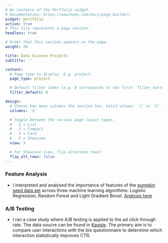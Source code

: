 ```yaml
---
# An instance of the Portfolio widget.
# Documentation: https://wowchemy.com/docs/page-builder/
widget: portfolio
active: true
# This file represents a page section.
headless: true

# Order that this section appears on the page.
weight: 20

title: Data Science Projects
subtitle: ''

content:
  # Page type to display. E.g. project.
  page_type: project

  # Default filter index (e.g. 0 corresponds to the first `filter_button` instance below).
  filter_default: 0

design:
  # Choose how many columns the section has. Valid values: '1' or '2'.
  columns: '1'

  # Toggle between the various page layout types.
  #   1 = List
  #   2 = Compact
  #   3 = Card
  #   5 = Showcase
  view: 3

  # For Showcase view, flip alternate rows?
  flip_alt_rows: false
---
```





### Feature Analysis

- I interpreted and analysed the importance of features of the [pumpkin seed data set](https://www.kaggle.com/mkoklu42/pumpkin-seeds-dataset?select=Pumpkin_Seeds_Dataset.xlsx) across three machine learning algorithms: Logistic Regression,
Random Forest and Light Gradient Boost. [Analysis here](https://github.com/thayeylolu/Feature-Analysis/blob/main/feature%20analysis.ipynb)

### A/B Testing
- I ran a case study where A/B testing is applied to the ad click through rate. The data soucre can be found in [Kaggle](https://www.kaggle.com/datasets/osuolaleemmanuel/ad-ab-testing). The primary aim is to compare user interactions with the bio questionnaire to determine which interaction statistically improves CTR.






